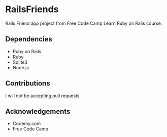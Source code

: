 # RailsFriends
Rails Friend app project from Free Code Camp Learn Ruby on Rails course.

## Dependencies
- Ruby on Rails
- Ruby
- Sqlite3
- Node.js

## Contributions
I will not be accepting pull requests.

## Acknowledgements
* Codemy.com 
* Free Code Camp 
